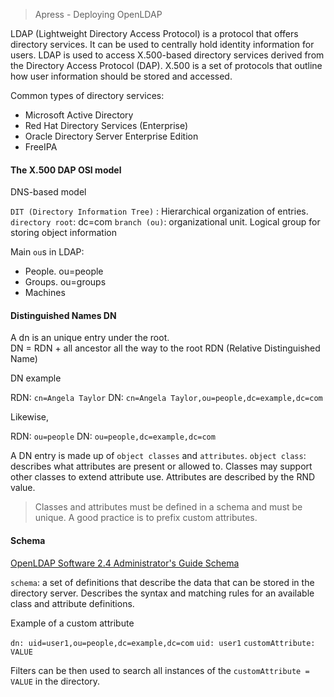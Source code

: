 
>Apress - Deploying OpenLDAP

LDAP (Lightweight Directory Access Protocol) is a protocol that offers directory services. It can be used to centrally hold identity information for users.
LDAP is used to access X.500-based directory services derived from the Directory Access Protocol (DAP). X.500 is a set of protocols that outline how user information should be stored and accessed.

Common types of directory services:
* Microsoft Active Directory
* Red Hat Directory Services (Enterprise)
* Oracle Directory Server Enterprise Edition
* FreeIPA

#### The X.500 DAP OSI model

DNS-based model

`DIT (Directory Information Tree)` : Hierarchical organization of entries.
`directory root`: dc=com
`branch (ou)`: organizational unit. Logical group for storing object information


Main `ou`s in LDAP:
* People. ou=people
* Groups. ou=groups
* Machines

#### Distinguished Names DN

A dn is an unique entry under the root.  
DN = RDN + all ancestor all the way to the root
RDN (Relative Distinguished Name)

DN example

RDN: `cn=Angela Taylor`
DN: `cn=Angela Taylor,ou=people,dc=example,dc=com`

Likewise, 

RDN: `ou=people`
DN: `ou=people,dc=example,dc=com`

A DN entry is made up of `object classes` and `attributes`. 
`object class`: describes what attributes are present or allowed to.
Classes may support other classes to extend attribute use. Attributes are described by the RND value. 

> Classes and attributes must be defined in a schema and must be unique. A good practice is to prefix custom attributes.

#### Schema

[OpenLDAP Software 2.4 Administrator's Guide Schema](https://openldap.org/doc/admin24/schema.html)

`schema`: a set of definitions that describe the data that can be stored in the directory server. Describes the syntax and matching rules for an available class and attribute definitions.

Example of a custom attribute

`dn: uid=user1,ou=people,dc=example,dc=com`
`uid: user1`
`customAttribute: VALUE`

Filters can be then used to search all instances of the `customAttribute = VALUE` in the directory.

